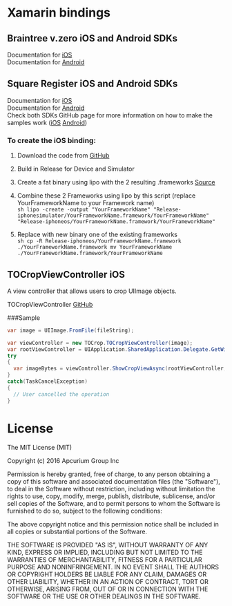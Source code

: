 # Xamarin bindings

## Braintree v.zero iOS and Android SDKs

Documentation for [iOS](https://developers.braintreepayments.com/start/hello-client/ios/v4)  
Documentation for [Android](https://developers.braintreepayments.com/start/hello-client/android/v2)

## Square Register iOS and Android SDKs

Documentation for [iOS](https://docs.connect.squareup.com/articles/register-api-ios/)  
Documentation for [Android](https://docs.connect.squareup.com/articles/register-api-android/)   
Check both SDKs GitHub page for more information on how to make the samples work ([iOS](https://github.com/square/SquareRegisterSDK-iOS) [Android](https://github.com/square/register-android-sdk))

### To create the iOS binding:  
1. Download the code from [GitHub](https://github.com/square/SquareRegisterSDK-iOS)  
2. Build in Release for Device and Simulator  
3. Create a fat binary using lipo with the 2 resulting .frameworks [Source](http://stackoverflow.com/questions/29634466/how-to-export-fat-cocoa-touch-framework-for-simulator-and-device)

  1. Combine these 2 Frameworks using lipo by this script (replace YourFrameworkName to your Framework name)  
    ```sh
    lipo -create -output "YourFrameworkName" "Release-iphonesimulator/YourFrameworkName.framework/YourFrameworkName" "Release-iphoneos/YourFrameworkName.framework/YourFrameworkName"
    ```
  2. Replace with new binary one of the existing frameworks   
    ```sh
    cp -R Release-iphoneos/YourFrameworkName.framework ./YourFrameworkName.framework
    mv YourFrameworkName ./YourFrameworkName.framework/YourFrameworkName
    ```

## TOCropViewController iOS
A view controller that allows users to crop UIImage objects.

TOCropViewController [GitHub](https://github.com/TimOliver/TOCropViewController)

###Sample
```cs
var image = UIImage.FromFile(fileString);

var viewController = new TOCrop.TOCropViewController(image);
var rootViewController = UIApplication.SharedApplication.Delegate.GetWindow().RootViewController;
try
{
  var imageBytes = viewController.ShowCropViewAsync(rootViewController, true, null);
}
catch(TaskCancelException)
{
  // User cancelled the operation
}
```

# License

The MIT License (MIT)

Copyright (c) 2016 Apcurium Group Inc

Permission is hereby granted, free of charge, to any person obtaining a copy
of this software and associated documentation files (the "Software"), to deal
in the Software without restriction, including without limitation the rights
to use, copy, modify, merge, publish, distribute, sublicense, and/or sell
copies of the Software, and to permit persons to whom the Software is
furnished to do so, subject to the following conditions:

The above copyright notice and this permission notice shall be included in all
copies or substantial portions of the Software.

THE SOFTWARE IS PROVIDED "AS IS", WITHOUT WARRANTY OF ANY KIND, EXPRESS OR
IMPLIED, INCLUDING BUT NOT LIMITED TO THE WARRANTIES OF MERCHANTABILITY,
FITNESS FOR A PARTICULAR PURPOSE AND NONINFRINGEMENT. IN NO EVENT SHALL THE
AUTHORS OR COPYRIGHT HOLDERS BE LIABLE FOR ANY CLAIM, DAMAGES OR OTHER
LIABILITY, WHETHER IN AN ACTION OF CONTRACT, TORT OR OTHERWISE, ARISING FROM,
OUT OF OR IN CONNECTION WITH THE SOFTWARE OR THE USE OR OTHER DEALINGS IN THE
SOFTWARE.
